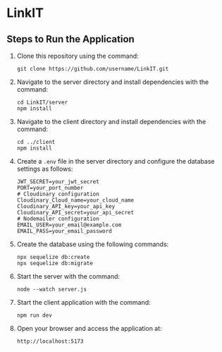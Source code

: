 # LinkIT

## Steps to Run the Application

1. Clone this repository using the command:
   ```
   git clone https://github.com/username/LinkIT.git
   ```

2. Navigate to the server directory and install dependencies with the command:
   ```
   cd LinkIT/server
   npm install
   ```

3. Navigate to the client directory and install dependencies with the command:
   ```
   cd ../client
   npm install
   ```

4. Create a `.env` file in the server directory and configure the database settings as follows:
   ```
   JWT_SECRET=your_jwt_secret
   PORT=your_port_number
   # Cloudinary configuration
   Cloudinary_Cloud_name=your_cloud_name
   Cloudinary_API_key=your_api_key
   Cloudinary_API_secret=your_api_secret
   # Nodemailer configuration
   EMAIL_USER=your_email@example.com
   EMAIL_PASS=your_email_password
   ```

5. Create the database using the following commands:
   ```
   npx sequelize db:create
   npx sequelize db:migrate
   ```

6. Start the server with the command:
   ```
   node --watch server.js
   ```

7. Start the client application with the command:
   ```
   npm run dev
   ```

8. Open your browser and access the application at:
   ```
   http://localhost:5173
   ```